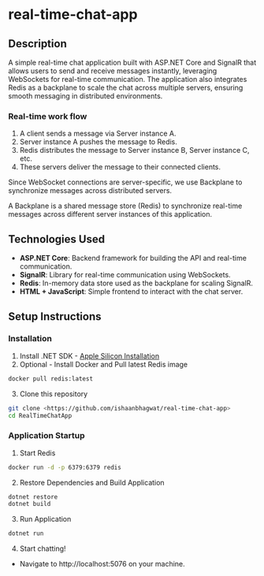 # real-time-chat-app
## Description
A simple real-time chat application built with ASP.NET Core and SignalR that allows users to send and receive messages instantly, leveraging WebSockets for real-time communication. The application also integrates Redis as a backplane to scale the chat across multiple servers, ensuring smooth messaging in distributed environments.

### Real-time work flow
1. A client sends a message via Server instance A.
2. Server instance A pushes the message to Redis.
3. Redis distributes the message to Server instance B, Server instance C, etc.
4. These servers deliver the message to their connected clients.

Since WebSocket connections are server-specific, we use Backplane to synchronize messages across distributed servers.

A Backplane is a shared message store (Redis) to synchronize real-time messages across different server instances of this application.

## Technologies Used
- **ASP.NET Core**: Backend framework for building the API and real-time communication.
- **SignalR**: Library for real-time communication using WebSockets.
- **Redis**: In-memory data store used as the backplane for scaling SignalR.
- **HTML + JavaScript**: Simple frontend to interact with the chat server.

## Setup Instructions
### Installation
1. Install .NET SDK - [Apple Silicon Installation](https://download.visualstudio.microsoft.com/download/pr/96489126-b9ba-414a-a2d0-d8c5b61a22be/fe047e117e9cc43738ba2222f4769da2/dotnet-sdk-9.0.102-osx-arm64.pkg)
2. Optional - Install Docker and Pull latest Redis image
```bash
docker pull redis:latest
```
3. Clone this repository
```bash
git clone <https://github.com/ishaanbhagwat/real-time-chat-app>
cd RealTimeChatApp
```
### Application Startup
1. Start Redis
```bash
docker run -d -p 6379:6379 redis

```
2. Restore Dependencies and Build Application
```bash
dotnet restore
dotnet build
```
3. Run Application
```bash
dotnet run
```

4. Start chatting!
- Navigate to http://localhost:5076 on your machine.